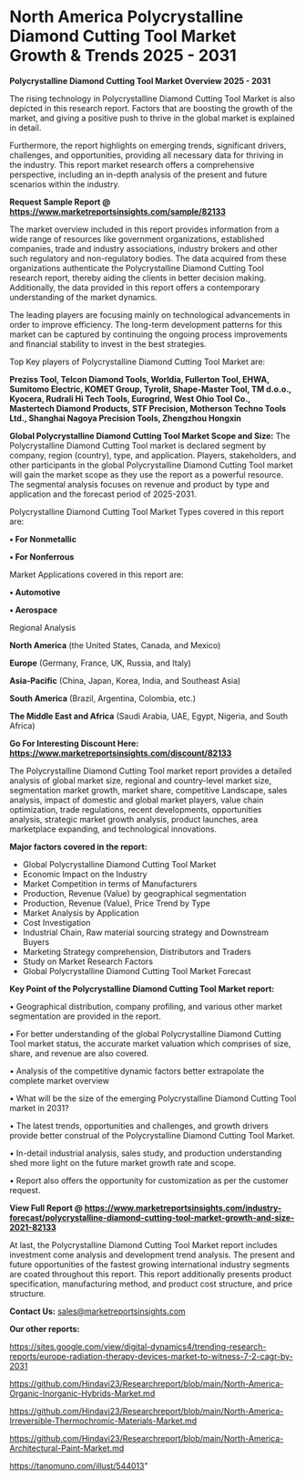# North America Polycrystalline Diamond Cutting Tool Market Growth & Trends 2025 - 2031

<Strong> Polycrystalline Diamond Cutting Tool Market Overview 2025 - 2031</strong>

The rising technology in Polycrystalline Diamond Cutting Tool Market is also depicted in this research report. Factors that are boosting the growth of the market, and giving a positive push to thrive in the global market is explained in detail.

Furthermore, the report highlights on emerging trends, significant drivers, challenges, and opportunities, providing all necessary data for thriving in the industry. This report market research offers a comprehensive perspective, including an in-depth analysis of the present and future scenarios within the industry.

<strong>Request Sample Report @ <a href=https://www.marketreportsinsights.com/sample/82133>https://www.marketreportsinsights.com/sample/82133</a></strong>

The market overview included in this report provides information from a wide range of resources like government organizations, established companies, trade and industry associations, industry brokers and other such regulatory and non-regulatory bodies. The data acquired from these organizations authenticate the Polycrystalline Diamond Cutting Tool research report, thereby aiding the clients in better decision making. Additionally, the data provided in this report offers a contemporary understanding of the market dynamics.

The leading players are focusing mainly on technological advancements in order to improve efficiency. The long-term development patterns for this market can be captured by continuing the ongoing process improvements and financial stability to invest in the best strategies.

Top Key players of Polycrystalline Diamond Cutting Tool Market are:

<strong>Preziss Tool, Telcon Diamond Tools, Worldia, Fullerton Tool, EHWA, Sumitomo Electric, KOMET Group, Tyrolit, Shape-Master Tool, TM d.o.o., Kyocera, Rudrali Hi Tech Tools, Eurogrind, West Ohio Tool Co., Mastertech Diamond Products, STF Precision, Motherson Techno Tools Ltd., Shanghai Nagoya Precision Tools, Zhengzhou Hongxin</strong>

<strong><b>Global Polycrystalline Diamond Cutting Tool Market Scope and Size:</b></strong>
The Polycrystalline Diamond Cutting Tool market is declared segment by company, region (country), type, and application. Players, stakeholders, and other participants in the global Polycrystalline Diamond Cutting Tool market will gain the market scope as they use the report as a powerful resource. The segmental analysis focuses on revenue and product by type and application and the forecast period of 2025-2031.

Polycrystalline Diamond Cutting Tool Market Types covered in this report are:

<strong>• For Nonmetallic

• For Nonferrous</strong>

Market Applications covered in this report are:

<strong>• Automotive

• Aerospace</strong> 

Regional Analysis

<strong>North America</strong> (the United States, Canada, and Mexico)

<strong>Europe</strong> (Germany, France, UK, Russia, and Italy)

<strong>Asia-Pacific</strong> (China, Japan, Korea, India, and Southeast Asia)

<strong>South America</strong> (Brazil, Argentina, Colombia, etc.)

<strong>The Middle East and Africa</strong> (Saudi Arabia, UAE, Egypt, Nigeria, and South Africa)

<strong>Go For Interesting Discount Here: <a href=https://www.marketreportsinsights.com/discount/82133>https://www.marketreportsinsights.com/discount/82133</a></strong>

The Polycrystalline Diamond Cutting Tool market report provides a detailed analysis of global market size, regional and country-level market size, segmentation market growth, market share, competitive Landscape, sales analysis, impact of domestic and global market players, value chain optimization, trade regulations, recent developments, opportunities analysis, strategic market growth analysis, product launches, area marketplace expanding, and technological innovations.

<strong><b>Major factors covered in the report:</b></strong>
<ul>
  <li>Global Polycrystalline Diamond Cutting Tool Market </li>
  <li>Economic Impact on the Industry</li>
  <li>Market Competition in terms of Manufacturers</li>
  <li>Production, Revenue (Value) by geographical segmentation</li>
  <li>Production, Revenue (Value), Price Trend by Type</li>
  <li>Market Analysis by Application</li>
  <li>Cost Investigation</li>
  <li>Industrial Chain, Raw material sourcing strategy and Downstream Buyers</li>
  <li>Marketing Strategy comprehension, Distributors and Traders</li>
  <li>Study on Market Research Factors</li>
  <li>Global Polycrystalline Diamond Cutting Tool Market Forecast</li>
</ul>

<strong><b>Key Point of the Polycrystalline Diamond Cutting Tool Market report:</b></strong>

• Geographical distribution, company profiling, and various other market segmentation are provided in the report.

• For better understanding of the global Polycrystalline Diamond Cutting Tool market status, the accurate market valuation which comprises of size, share, and revenue are also covered.

• Analysis of the competitive dynamic factors better extrapolate the complete market overview

• What will be the size of the emerging Polycrystalline Diamond Cutting Tool market in 2031?

• The latest trends, opportunities and challenges, and growth drivers provide better construal of the Polycrystalline Diamond Cutting Tool Market.

• In-detail industrial analysis, sales study, and production understanding shed more light on the future market growth rate and scope.

• Report also offers the opportunity for customization as per the customer request.

<strong><b>View Full Report @ <a href=https://www.marketreportsinsights.com/industry-forecast/polycrystalline-diamond-cutting-tool-market-growth-and-size-2021-82133>https://www.marketreportsinsights.com/industry-forecast/polycrystalline-diamond-cutting-tool-market-growth-and-size-2021-82133</a></b></strong>


At last, the Polycrystalline Diamond Cutting Tool Market report includes investment come analysis and development trend analysis. The present and future opportunities of the fastest growing international industry segments are coated throughout this report. This report additionally presents product specification, manufacturing method, and product cost structure, and price structure.

<strong>Contact Us:</strong>
sales@marketreportsinsights.com

<strong>Our other reports:</strong>

<a href=https://sites.google.com/view/digital-dynamics4/trending-research-reports/europe-radiation-therapy-devices-market-to-witness-7-2-cagr-by-2031>https://sites.google.com/view/digital-dynamics4/trending-research-reports/europe-radiation-therapy-devices-market-to-witness-7-2-cagr-by-2031</a>

<a href=https://github.com/Hindavi23/Researchreport/blob/main/North-America-Organic-Inorganic-Hybrids-Market.md>https://github.com/Hindavi23/Researchreport/blob/main/North-America-Organic-Inorganic-Hybrids-Market.md</a>

<a href=https://github.com/Hindavi23/Researchreport/blob/main/North-America-Irreversible-Thermochromic-Materials-Market.md>https://github.com/Hindavi23/Researchreport/blob/main/North-America-Irreversible-Thermochromic-Materials-Market.md</a>

<a href=https://github.com/Hindavi23/Researchreport/blob/main/North-America-Architectural-Paint-Market.md>https://github.com/Hindavi23/Researchreport/blob/main/North-America-Architectural-Paint-Market.md</a>

<a href=https://tanomuno.com/illust/544013>https://tanomuno.com/illust/544013</a>"

